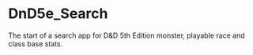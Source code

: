 # DnD5e_Search

The start of a search app for D&D 5th Edition monster, playable race and class base stats.
